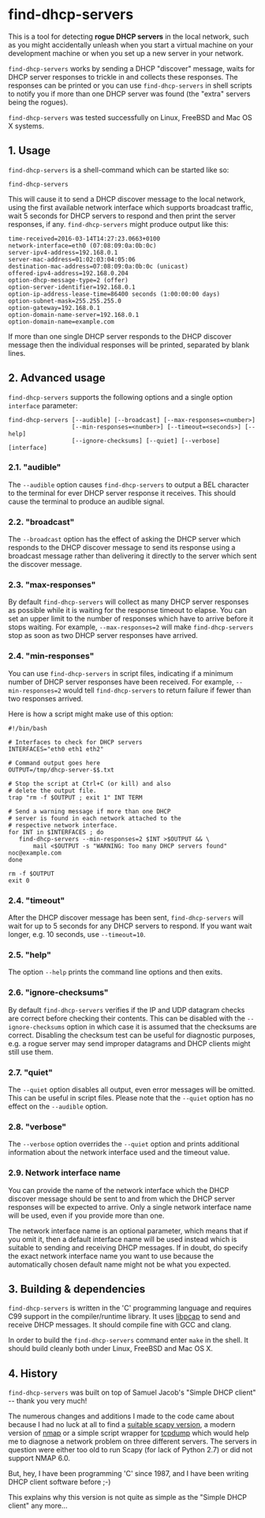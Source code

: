 find-dhcp-servers
=================

This is a tool for detecting **rogue DHCP servers** in the local network, such as you might accidentally unleash when you start a virtual machine on your development machine or when you set up a new server in your network.

`find-dhcp-servers` works by sending a DHCP "discover" message, waits for DHCP server responses to trickle in and collects these responses. The responses can be printed or you can use `find-dhcp-servers` in shell scripts to notify you if more than one DHCP server was found (the "extra" servers being the rogues).

`find-dhcp-servers` was tested successfully on Linux, FreeBSD and Mac OS X systems.

## 1. Usage

`find-dhcp-servers` is a shell-command which can be started like so:

    find-dhcp-servers
    
This will cause it to send a DHCP discover message to the local network, using the first available network interface which supports broadcast traffic, wait 5 seconds for DHCP servers to respond and then print the server responses, if any. `find-dhcp-servers` might produce output like this:

    time-received=2016-03-14T14:27:23.0663+0100
    network-interface=eth0 (07:08:09:0a:0b:0c)
    server-ipv4-address=192.168.0.1
    server-mac-address=01:02:03:04:05:06
    destination-mac-address=07:08:09:0a:0b:0c (unicast)
    offered-ipv4-address=192.168.0.204
    option-dhcp-message-type=2 (offer)
    option-server-identifier=192.168.0.1
    option-ip-address-lease-time=86400 seconds (1:00:00:00 days)
    option-subnet-mask=255.255.255.0
    option-gateway=192.168.0.1
    option-domain-name-server=192.168.0.1
    option-domain-name=example.com

If more than one single DHCP server responds to the DHCP discover message then the individual responses will be printed, separated by blank lines.

## 2. Advanced usage

`find-dhcp-servers` supports the following options and a single option `interface` parameter:

    find-dhcp-servers [--audible] [--broadcast] [--max-responses=<number>]
                      [--min-responses=<number>] [--timeout=<seconds>] [--help]
                      [--ignore-checksums] [--quiet] [--verbose] [interface]

### 2.1. "audible"

The `--audible` option causes `find-dhcp-servers` to output a BEL character to the terminal for ever DHCP server response it receives. This should cause the terminal to produce an audible signal.

### 2.2. "broadcast"

The `--broadcast` option has the effect of asking the DHCP server which responds to the DHCP discover message to send its response using a broadcast message rather than delivering it directly to the server which sent the discover message.

### 2.3. "max-responses"

By default `find-dhcp-servers` will collect as many DHCP server responses as possible while it is waiting for the response timeout to elapse. You can set an upper limit to the number of responses which have to arrive before it stops waiting. For example, `--max-responses=2` will make `find-dhcp-servers` stop as soon as two DHCP server responses have arrived.

### 2.4. "min-responses"

You can use `find-dhcp-servers` in script files, indicating if a minimum number of DHCP server responses have been received. For example, `--min-responses=2` would tell `find-dhcp-servers` to return failure if fewer than two responses arrived.

Here is how a script might make use of this option:

    #!/bin/bash
    
    # Interfaces to check for DHCP servers
    INTERFACES="eth0 eth1 eth2"
    
    # Command output goes here
    OUTPUT=/tmp/dhcp-server-$$.txt
    
    # Stop the script at Ctrl+C (or kill) and also
    # delete the output file.
    trap "rm -f $OUTPUT ; exit 1" INT TERM
    
    # Send a warning message if more than one DHCP
    # server is found in each network attached to the
    # respective network interface.
    for INT in $INTERFACES ; do
       find-dhcp-servers --min-responses=2 $INT >$OUTPUT && \
           mail <$OUTPUT -s "WARNING: Too many DHCP servers found" noc@example.com
    done
    
    rm -f $OUTPUT
    exit 0

### 2.4. "timeout"

After the DHCP discover message has been sent, `find-dhcp-servers` will wait for up to 5 seconds for any DHCP servers to respond. If you want wait longer, e.g. 10 seconds, use `--timeout=10`.

### 2.5. "help"

The option `--help` prints the command line options and then exits.

### 2.6. "ignore-checksums"

By default `find-dhcp-servers` verifies if the IP and UDP datagram checks are correct before checking their contents. This can be disabled with the `--ignore-checksums` option in which case it is assumed that the checksums are correct. Disabling the checksum test can be useful for diagnostic purposes, e.g. a rogue server may send improper datagrams and DHCP clients might still use them.

### 2.7. "quiet"

The `--quiet` option disables all output, even error messages will be omitted. This can be useful in script files. Please note that the `--quiet` option has no effect on the `--audible` option.

### 2.8. "verbose"

The `--verbose` option overrides the `--quiet` option and prints additional information about the network interface used and the timeout value.

### 2.9. Network interface name

You can provide the name of the network interface which the DHCP discover message should be sent to and from which the DHCP server responses will be expected to arrive. Only a single network interface name will be used, even if you provide more than one.

The network interface name is an optional parameter, which means that if you omit it, then a default interface name will be used instead which is suitable to sending and receiving DHCP messages. If in doubt, do specify the exact network interface name you want to use because the automatically chosen default name might not be what you expected.

## 3. Building & dependencies

`find-dhcp-servers` is written in the 'C' programming language and requires C99 support in the compiler/runtime library. It uses [libpcap](http://www.tcpdump.org) to send and receive DHCP messages. It should compile fine with GCC and clang.

In order to build the `find-dhcp-servers` command enter `make` in the shell. It should build cleanly both under Linux, FreeBSD and Mac OS X.

## 4. History

`find-dhcp-servers` was built on top of Samuel Jacob's "Simple DHCP client" -- thank you very much!

The numerous changes and additions I made to the code came about because I had no luck at all to find a [suitable scapy version](http://www.secdev.org/projects/scapy/), a modern version of [nmap](https://nmap.org) or a simple script wrapper for [tcpdump](http://www.tcpdump.org) which would help me to diagnose a network problem on three different servers. The servers in question were either too old to run Scapy (for lack of Python 2.7) or did not support NMAP 6.0.

But, hey, I have been programming 'C' since 1987, and I have been writing DHCP client software before ;-)

This explains why this version is not quite as simple as the "Simple DHCP client" any more...
